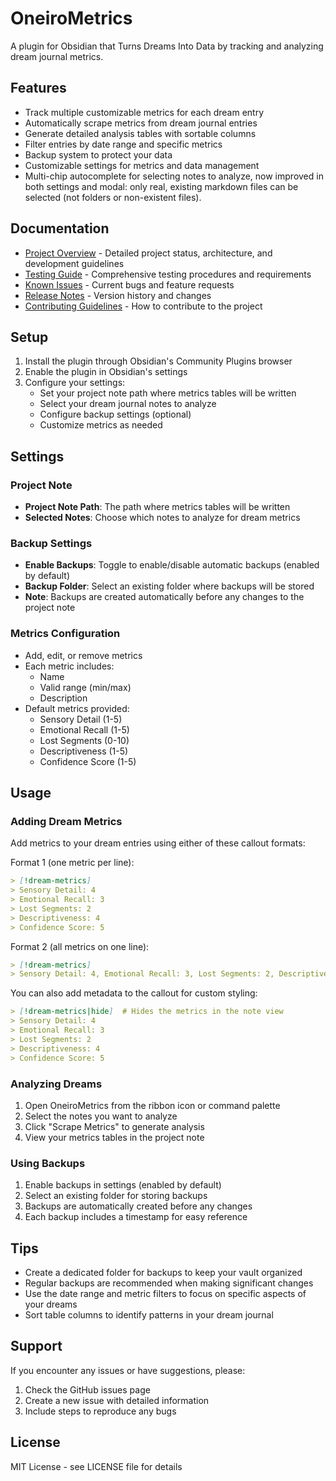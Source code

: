 # OneiroMetrics

A plugin for Obsidian that Turns Dreams Into Data by tracking and analyzing dream journal metrics.

## Features

- Track multiple customizable metrics for each dream entry
- Automatically scrape metrics from dream journal entries
- Generate detailed analysis tables with sortable columns
- Filter entries by date range and specific metrics
- Backup system to protect your data
- Customizable settings for metrics and data management
- Multi-chip autocomplete for selecting notes to analyze, now improved in both settings and modal: only real, existing markdown files can be selected (not folders or non-existent files).

## Documentation

- [Project Overview](PROJECT_OVERVIEW.md) - Detailed project status, architecture, and development guidelines
- [Testing Guide](TESTING.md) - Comprehensive testing procedures and requirements
- [Known Issues](ISSUES.md) - Current bugs and feature requests
- [Release Notes](CHANGELOG.md) - Version history and changes
- [Contributing Guidelines](CONTRIBUTING.md) - How to contribute to the project

## Setup

1. Install the plugin through Obsidian's Community Plugins browser
2. Enable the plugin in Obsidian's settings
3. Configure your settings:
   - Set your project note path where metrics tables will be written
   - Select your dream journal notes to analyze
   - Configure backup settings (optional)
   - Customize metrics as needed

## Settings

### Project Note
- **Project Note Path**: The path where metrics tables will be written
- **Selected Notes**: Choose which notes to analyze for dream metrics

### Backup Settings
- **Enable Backups**: Toggle to enable/disable automatic backups (enabled by default)
- **Backup Folder**: Select an existing folder where backups will be stored
- **Note**: Backups are created automatically before any changes to the project note

### Metrics Configuration
- Add, edit, or remove metrics
- Each metric includes:
  - Name
  - Valid range (min/max)
  - Description
- Default metrics provided:
  - Sensory Detail (1-5)
  - Emotional Recall (1-5)
  - Lost Segments (0-10)
  - Descriptiveness (1-5)
  - Confidence Score (1-5)

## Usage

### Adding Dream Metrics
Add metrics to your dream entries using either of these callout formats:

Format 1 (one metric per line):
```markdown
> [!dream-metrics]
> Sensory Detail: 4
> Emotional Recall: 3
> Lost Segments: 2
> Descriptiveness: 4
> Confidence Score: 5
```

Format 2 (all metrics on one line):
```markdown
> [!dream-metrics]
> Sensory Detail: 4, Emotional Recall: 3, Lost Segments: 2, Descriptiveness: 4, Confidence Score: 5
```

You can also add metadata to the callout for custom styling:
```markdown
> [!dream-metrics|hide]  # Hides the metrics in the note view
> Sensory Detail: 4
> Emotional Recall: 3
> Lost Segments: 2
> Descriptiveness: 4
> Confidence Score: 5
```

### Analyzing Dreams
1. Open OneiroMetrics from the ribbon icon or command palette
2. Select the notes you want to analyze
3. Click "Scrape Metrics" to generate analysis
4. View your metrics tables in the project note

### Using Backups
1. Enable backups in settings (enabled by default)
2. Select an existing folder for storing backups
3. Backups are automatically created before any changes
4. Each backup includes a timestamp for easy reference

## Tips
- Create a dedicated folder for backups to keep your vault organized
- Regular backups are recommended when making significant changes
- Use the date range and metric filters to focus on specific aspects of your dreams
- Sort table columns to identify patterns in your dream journal

## Support
If you encounter any issues or have suggestions, please:
1. Check the GitHub issues page
2. Create a new issue with detailed information
3. Include steps to reproduce any bugs

## License
MIT License - see LICENSE file for details 